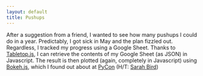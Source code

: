 ```yaml
---
layout: default
title: Pushups
---
```


After a suggestion from a friend, I wanted to see how many pushups I could do in a year. Predictably, I got sick in May and the plan fizzled out. Regardless, I tracked my progress using a Google Sheet. Thanks to [Tabletop.js](https://github.com/jsoma/tabletop), I can retrieve the contents of my Google Sheet (as JSON) in Javascript. The result is then plotted (again, completely in Javascript) using [Bokeh.js](http://bokeh.pydata.org/en/latest/docs/dev_guide/bokehjs.html), which I found out about at [PyCon](https://us.pycon.org/2015/) (H/T: [Sarah Bird](http://www.sarahbird.org/))



  <head>
    <meta charset="utf-8">
    <script type="text/javascript" src="https://ajax.googleapis.com/ajax/libs/jquery/2.0.3/jquery.min.js"></script>
    <script type="text/javascript" src="https://cdnjs.cloudflare.com/ajax/libs/tabletop.js/1.3.5/tabletop.js"></script>
    <script type="text/javascript" src="https://cdn.pydata.org/bokeh/release/bokeh-0.8.0.min.js"></script>
    <link rel="stylesheet" href="https://cdn.pydata.org/bokeh/release/bokeh-0.8.0.min.css">
  </head>
  <body>
  

  <div id="placeholder"></div>

  <script type="text/javascript">
    document.addEventListener('DOMContentLoaded', function() {
        var URL = "1otOt7tKmKnNK374D9COSFN53fkYmBxE2XKZWahxq7FQ"
        Tabletop.init( { key: URL, callback: myData, simpleSheet: true } )
    })
    function myData(data) {
        date = [];
        cumulative = [];
        for (var i = 0; i < data.length; i++){ 
        	if (Date.parse(data[i].date) > Date.now()) {
        		break;
        	}
        	date.push(Date.parse(data[i].date));
        	cumulative.push(parseFloat(data[i].cumulative));
        }

        dataForGraph = {date: date, cumulative: cumulative}

        xaxis = {
 			type: "Datetime",
  			location: "below",
  			grid: true
		}
		yaxis = {
			type: "auto",
			location: "left",
			grid: true
		}

		var plotWidth = jQuery("main").width();
		var plotHeight = Math.ceil(plotWidth*0.6);
		options = {
		  title: 'Total Pushups',
		  plot_width: plotWidth,
		  plot_height: plotHeight,
		  x_range: [Math.min.apply(null, date), Math.max.apply(null, date)],
		  y_range: [0, Math.max.apply(null, cumulative)+50]
		}

		line = {
			type: 'Line',
			source: dataForGraph,
			line_color: '#43A2CA',
			line_width: 2,
			x: 'date',
			y: 'cumulative'
		}

		jQuery("#placeholder").bokeh("figure", {
			options: options,
			sources: { data: dataForGraph },
			glyphs: [line],
			guides: [xaxis, yaxis],
			tools: ["Pan", "WheelZoom" ,"Resize", "Reset", "PreviewSave"]
		})
    }
	  jQuery(window).resize(function() {
			    var plot = Bokeh.Collections("Plot").models[0];
			    plot.set("plot_width", jQuery("main").width());
			    plot.set("plot_height", Math.ceil(jQuery("main").width()*.6));
			});
  </script>

  </body>
